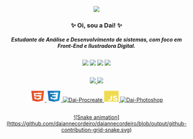 <div align="center">
  <img height="80" src="https://i.imgur.com/x0gKW39.gif"/>
  <h3>✨ Oi, sou a Dai! ✨</h3>
  <h5>Estudante de Análise e Desenvolvimento de sistemas, com foco em Front-End e Ilustradora Digital.</h5>
</div> 

##

<div align="center" style="display: inline_block"> 
  <a href="https://instagram.com/" target="_blank"><img src="https://img.shields.io/badge/-Instagram-%23E4405F?style=for-the-badge&logo=instagram&logoColor=white" target="_blank"></a>
 <a href = "mailto:daianne.nc@gmail.com"><img src="https://img.shields.io/badge/-Gmail-%23333?style=for-the-badge&logo=gmail&logoColor=white" target="_blank"></a>
 <a href="linkedin.com/in/daiannecordeiro/" target="_blank"><img src="https://img.shields.io/badge/-LinkedIn-%230077B5?style=for-the-badge&logo=linkedin&logoColor=white" target="_blank"></a> 
 <a href="https://www.behance.net/ilustradai" target="_blank" ><img height="28" src="https://i.imgur.com/jn6Q1E4.jpg" target="_blank"></a> 
  
 
  
</div>
  
  
##

<div align="center">
 <a href="https://github.com/daiannecordeiro">
 <img height="180em" src="https://github-readme-stats.vercel.app/api?username=daiannecordeiro&show_icons=true&theme=radical&include_all_commits=true&count_private=true"/>
  <img height="180em" src="https://github-readme-stats.vercel.app/api/top-langs/?username=daiannecordeiro&layout=compact&langs_count=7&theme=radical"/>
</div>

<div align="center" style="display: inline_block"><br>
  <img alt="Dai-HTML" height="30" width="40" src="https://raw.githubusercontent.com/devicons/devicon/master/icons/html5/html5-original.svg">
  <img alt="Dai-CSS" height="30" width="40" src="https://raw.githubusercontent.com/devicons/devicon/master/icons/css3/css3-original.svg">
  <img alt="Dai-Procreate" height="31" width="31" src="https://assets.procreate.art/img/procreate-icon.png" />
  <img alt="Dai-Js" height="30" width="40" src="https://raw.githubusercontent.com/devicons/devicon/master/icons/javascript/javascript-plain.svg">
  <img alt="Dai-Photoshop" height="30" width="40" src="https://cdn.jsdelivr.net/gh/devicons/devicon/icons/photoshop/photoshop-plain.svg" />
  </div>

##
  
<div align=center>
  ![Snake animation](https://github.com/daiannecordeiro/daiannecordeiro/blob/output/github-contribution-grid-snake.svg)
  </div>
